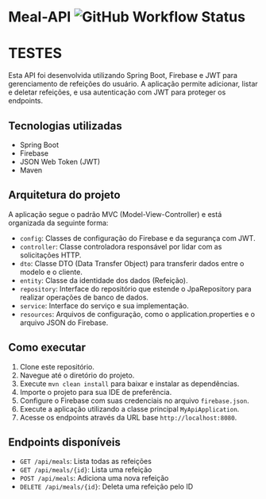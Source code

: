 # Meal-API ![GitHub Workflow Status](https://img.shields.io/github/actions/workflow/status/Joao-Uchoas/Meal-API/api-maven.yml)
# TESTES
Esta API foi desenvolvida utilizando Spring Boot, Firebase e JWT para gerenciamento de refeições do usuário. A aplicação permite adicionar, listar e deletar refeições, e usa autenticação com JWT para proteger os endpoints.

## Tecnologias utilizadas

- Spring Boot
- Firebase
- JSON Web Token (JWT)
- Maven

## Arquitetura do projeto

A aplicação segue o padrão MVC (Model-View-Controller) e está organizada da seguinte forma:

- `config`: Classes de configuração do Firebase e da segurança com JWT.
- `controller`: Classe controladora responsável por lidar com as solicitações HTTP.
- `dto`: Classe DTO (Data Transfer Object) para transferir dados entre o modelo e o cliente.
- `entity`: Classe da identidade dos dados (Refeição).
- `repository`: Interface do repositório que estende o JpaRepository para realizar operações de banco de dados.
- `service`: Interface do serviço e sua implementação.
- `resources`: Arquivos de configuração, como o application.properties e o arquivo JSON do Firebase.

## Como executar

1. Clone este repositório.
2. Navegue até o diretório do projeto.
3. Execute `mvn clean install` para baixar e instalar as dependências.
4. Importe o projeto para sua IDE de preferência.
5. Configure o Firebase com suas credenciais no arquivo `firebase.json`.
6. Execute a aplicação utilizando a classe principal `MyApiApplication`.
7. Acesse os endpoints através da URL base `http://localhost:8080`.

## Endpoints disponíveis

- `GET /api/meals`: Lista todas as refeições
- `GET /api/meals/{id}`: Lista uma refeição
- `POST /api/meals`: Adiciona uma nova refeição
- `DELETE /api/meals/{id}`: Deleta uma refeição pelo ID

